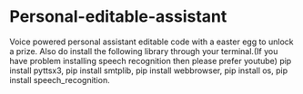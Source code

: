 # Personal-editable-assistant
Voice powered personal assistant editable code with a easter egg to unlock a prize. Also do install the following library through your terminal.(If you have problem installing speech recognition then please prefer youtube)
pip install pyttsx3,
pip install smtplib,
pip install webbrowser,
pip install os,
pip install speech_recognition.

